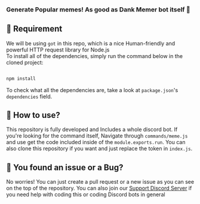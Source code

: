 ### Generate Popular memes! As good as Dank Memer bot itself 🐸

## 📕 Requirement 

We will be using `got` in this repo, which is a nice Human-friendly and powerful HTTP request library for Node.js <br>
To install all of the dependencies, simply run the command below in the cloned project:

```js

npm install

```

To check what all the dependencies are, take a look at `package.json`'s `dependencies` field.

## 📗 How to use?

This repository is fully developed and Includes a whole discord bot.
If you're looking for the command itself, Navigate through `commands/meme.js` and use get the code included inside of the `module.exports.run`.
You can also clone this repository if you want and just replace the token in `index.js`.



## 🐛 You found an issue or a Bug?

No worries! You can just create a pull request or a new issue as you can see on the top of the repository.
You can also join our [Support Discord Server](https://dashcruft.com/discord) if you need help with coding this or coding Discord bots in general
